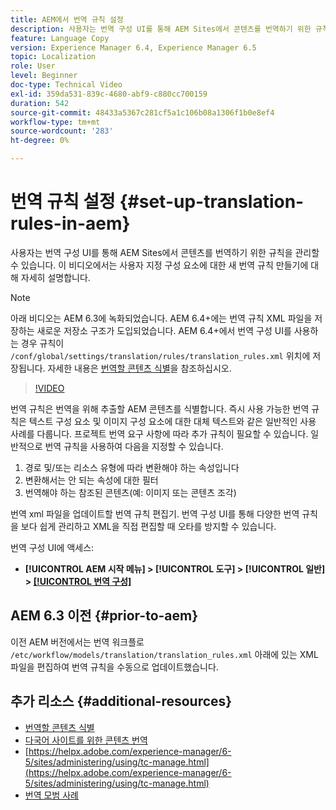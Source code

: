 ```yaml
---
title: AEM에서 번역 규칙 설정
description: 사용자는 번역 구성 UI를 통해 AEM Sites에서 콘텐츠를 번역하기 위한 규칙을 관리할 수 있습니다. 이 비디오에서는 사용자 지정 구성 요소에 대한 새 번역 규칙 만들기에 대해 자세히 설명합니다.
feature: Language Copy
version: Experience Manager 6.4, Experience Manager 6.5
topic: Localization
role: User
level: Beginner
doc-type: Technical Video
exl-id: 359da531-839c-4680-abf9-c880cc700159
duration: 542
source-git-commit: 48433a5367c281cf5a1c106b08a1306f1b0e8ef4
workflow-type: tm+mt
source-wordcount: '283'
ht-degree: 0%

---
```


# 번역 규칙 설정 {#set-up-translation-rules-in-aem}

사용자는 번역 구성 UI를 통해 AEM Sites에서 콘텐츠를 번역하기 위한 규칙을 관리할 수 있습니다. 이 비디오에서는 사용자 지정 구성 요소에 대한 새 번역 규칙 만들기에 대해 자세히 설명합니다.

>[!NOTE]
>
> 아래 비디오는 AEM 6.3에 녹화되었습니다. AEM 6.4+에는 번역 규칙 XML 파일을 저장하는 새로운 저장소 구조가 도입되었습니다. AEM 6.4+에서 번역 구성 UI를 사용하는 경우 규칙이 `/conf/global/settings/translation/rules/translation_rules.xml` 위치에 저장됩니다. 자세한 내용은 [번역할 콘텐츠 식별](https://helpx.adobe.com/experience-manager/6-5/sites/administering/using/tc-rules.html)을 참조하십시오.

>[!VIDEO](https://video.tv.adobe.com/v/18135?quality=12&learn=on)

번역 규칙은 번역을 위해 추출할 AEM 콘텐츠를 식별합니다. 즉시 사용 가능한 번역 규칙은 텍스트 구성 요소 및 이미지 구성 요소에 대한 대체 텍스트와 같은 일반적인 사용 사례를 다룹니다. 프로젝트 번역 요구 사항에 따라 추가 규칙이 필요할 수 있습니다. 일반적으로 번역 규칙을 사용하여 다음을 지정할 수 있습니다.

1. 경로 및/또는 리소스 유형에 따라 변환해야 하는 속성입니다
2. 변환해서는 안 되는 속성에 대한 필터
3. 번역해야 하는 참조된 콘텐츠(예: 이미지 또는 콘텐츠 조각)

번역 xml 파일을 업데이트할 번역 규칙 편집기. 번역 구성 UI를 통해 다양한 번역 규칙을 보다 쉽게 관리하고 XML을 직접 편집할 때 오타를 방지할 수 있습니다.

번역 구성 UI에 액세스:

* **[!UICONTROL AEM 시작 메뉴] > [!UICONTROL 도구] > [!UICONTROL 일반] > [[!UICONTROL 번역 구성]](http://localhost:4502/libs/cq/translation/translationrules/contexts.html)**

## AEM 6.3 이전 {#prior-to-aem}

이전 AEM 버전에서는 번역 워크플로 `/etc/workflow/models/translation/translation_rules.xml` 아래에 있는 XML 파일을 편집하여 번역 규칙을 수동으로 업데이트했습니다.

## 추가 리소스 {#additional-resources}

* [번역할 콘텐츠 식별](https://helpx.adobe.com/experience-manager/6-5/sites/administering/using/tc-rules.html)
* [다국어 사이트를 위한 콘텐츠 번역](https://helpx.adobe.com/experience-manager/6-5/sites/administering/using/translation.html)
* [https://helpx.adobe.com/experience-manager/6-5/sites/administering/using/tc-manage.html](https://helpx.adobe.com/experience-manager/6-5/sites/administering/using/tc-manage.html)
* [번역 모범 사례](https://helpx.adobe.com/experience-manager/6-5/sites/administering/using/tc-bp.html)
